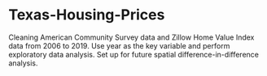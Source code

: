# Texas-Housing-Prices
Cleaning American Community Survey data and Zillow Home Value Index data from 2006 to 2019. Use year as the key variable and perform exploratory data analysis. Set up for future spatial difference-in-difference analysis.
